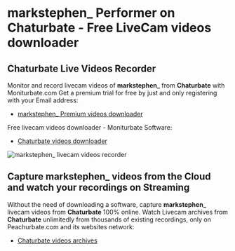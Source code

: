 # markstephen_ Performer on Chaturbate - Free LiveCam videos downloader

## Chaturbate Live Videos Recorder

Monitor and record livecam videos of **markstephen_** from **Chaturbate** with Moniturbate.com
Get a premium trial for free by just and only registering with your Email address:
* [markstephen_ Premium videos downloader](https://moniturbate.com/request-demo-licence-key.html)

Free livecam videos downloader - Moniturbate Software:
* [Chaturbate videos downloader](https://moniturbate.com/moniturbate-download-software.html)

![markstephen_ livecam videos recorder](https://peachurnet.com/templates/moniturbate-software.png)


## Capture markstephen_ videos from the Cloud and watch your recordings on Streaming

Without the need of downloading a software, capture **markstephen_** livecam videos from **Chaturbate** 100% online.
Watch Livecam archives from **Chaturbate** unlimitedly from thousands of existing recordings, only on Peachurbate.com and its websites network:
* [Chaturbate videos archives](https://peachurnet.com/)